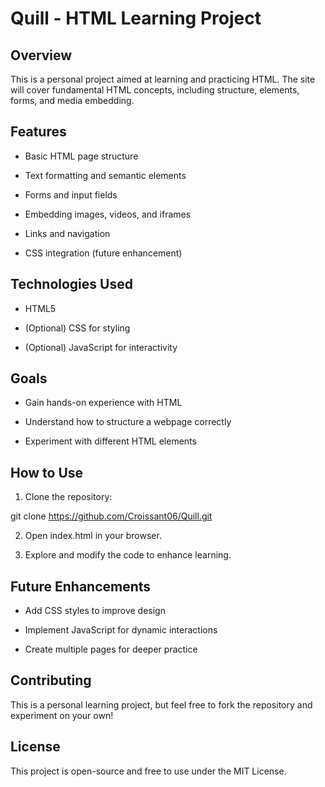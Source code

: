 # Quill - HTML Learning Project

## Overview

This is a personal project aimed at learning and practicing HTML. The site will cover fundamental HTML concepts, including structure, elements, forms, and media embedding.

## Features

- Basic HTML page structure

- Text formatting and semantic elements

- Forms and input fields

- Embedding images, videos, and iframes

- Links and navigation

- CSS integration (future enhancement)

## Technologies Used

- HTML5

- (Optional) CSS for styling

- (Optional) JavaScript for interactivity

## Goals

- Gain hands-on experience with HTML

- Understand how to structure a webpage correctly

- Experiment with different HTML elements

## How to Use

1. Clone the repository:

git clone https://github.com/Croissant06/Quill.git

2. Open index.html in your browser.

3. Explore and modify the code to enhance learning.

## Future Enhancements

- Add CSS styles to improve design

- Implement JavaScript for dynamic interactions

- Create multiple pages for deeper practice

## Contributing

This is a personal learning project, but feel free to fork the repository and experiment on your own!

## License

This project is open-source and free to use under the MIT License.
